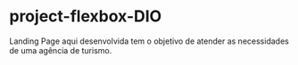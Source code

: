 # project-flexbox-DIO
Landing Page aqui desenvolvida tem o objetivo de atender as necessidades de uma agência de turismo.
